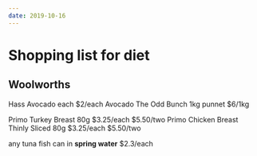 ```yaml
---
date: 2019-10-16
---
```

# Shopping list for diet

## Woolworths
Hass Avocado each						$2/each
Avocado The Odd Bunch 1kg punnet 		$6/1kg

Primo Turkey Breast 80g 				$3.25/each $5.50/two
Primo Chicken Breast Thinly Sliced 80g 	$3.25/each $5.50/two

any tuna fish can in **spring water**	$2.3/each
